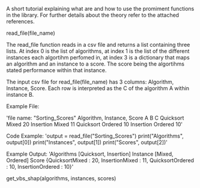 A short tutorial explaining what are and how to use the promiment functions in the library. For further details about the theory refer to the attached references. 

read_file(file_name)

The read_file function reads in a csv file and returns a list containing three lists. At index 0 is the list of algorithms, at index 1 is the list of the different instances each algortihm perfomed in, at index 3 is a dictionary that maps an algorithm and an instance to a score. The score being the algortihms stated performance within that instance. 

The input csv file for read_file(file_name) has 3 columns: Algorithm, Instance, Score. Each row is interpreted as the C of the algorithm A within instance B. 

Example File: 

'file name: "Sorting_Scores"
        Algorithm, Instance, Score
        A          B         C
        Quicksort  Mixed     20
        Insertion  Mixed     11
        Quicksort  Ordered   10
        Insertion  Ordered   10'

Code Example:
    'output = read_file("Sorting_Scores")
    print("Algorithms", output[0])
    print("Instances", output[1])
    print("Scores", output[2])'

Example Output:
    'Algorithms [Quicksort, Insertion]
    Instance [Mixed, Ordered]
    Score {QuicksortMixed : 20, InsertionMixed : 11, QuicksortOrdered : 10, InsertionOrdered : 10}'


get_vbs_shap(algorithms, instances, scores)